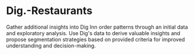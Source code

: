# Dig.-Restaurants
Gather additional insights into Dig Inn order patterns through an initial data and exploratory analysis. Use Dig's data to derive valuable insights and propose segmentation strategies based on provided criteria for improved understanding and decision-making.
